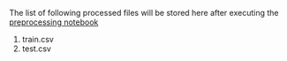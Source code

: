 The list of following processed files will be stored here after executing the [preprocessing notebook](../src/data_preprocessing.ipynb)

1. train.csv
2. test.csv